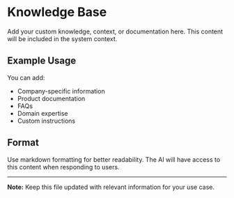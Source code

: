 # Knowledge Base

Add your custom knowledge, context, or documentation here. This content will be included in the system context.

## Example Usage

You can add:
- Company-specific information
- Product documentation
- FAQs
- Domain expertise
- Custom instructions

## Format

Use markdown formatting for better readability. The AI will have access to this content when responding to users.

---

**Note:** Keep this file updated with relevant information for your use case.
